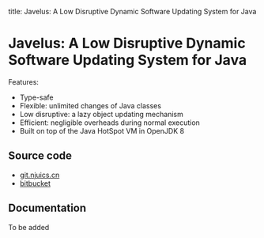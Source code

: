 title: Javelus: A Low Disruptive Dynamic Software Updating System for Java


# Javelus: A Low Disruptive Dynamic Software Updating System for Java

Features:

* Type-safe
* Flexible: unlimited changes of Java classes
* Low disruptive: a lazy object updating mechanism
* Efficient: negligible overheads during normal execution
* Built on top of the Java HotSpot VM in OpenJDK 8

## Source code

* [git.njuics.cn](https://git.njuics.cn/javelus/javelus8)
* [bitbucket](https://bitbucket.org/javelus/)

## Documentation

To be added
